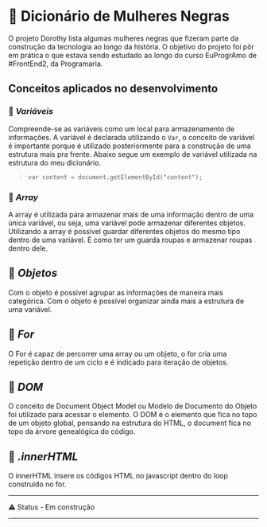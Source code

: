 # 📖 Dicionário de Mulheres Negras

O projeto Dorothy lista algumas mulheres negras que fizeram parte da construção da tecnologia ao longo da história. O objetivo do projeto foi pôr em prática o que estava sendo estudado ao longo do curso EuProgrAmo de #FrontEnd2, da Programaria. 

## Conceitos aplicados no desenvolvimento

### 📌 ***Variáveis***

Compreende-se as variáveis como um local para armazenamento de informações. A variável é declarada utilizando o ```Var```, o conceito de variável é importante porque é utilizado posteriormente para a construção de uma estrutura mais pra frente. Abaixo segue um exemplo de variável utilizada na estrutura do meu dicionário.

> ```var content = document.getElementById("content");```

###  📌 ***Array***

A array é utilizada para armazenar mais de uma informação dentro de uma única variável, ou seja, uma variável pode armazenar diferentes objetos. Utilizando a array é possível guardar diferentes objetos do mesmo tipo dentro de uma variável. É como ter um guarda roupas e armazenar roupas dentro dele.

## 📌 ***Objetos***

Com o objeto é possível agrupar as informações de maneira mais categórica. Com o objeto é possível organizar ainda mais a estrutura de uma variável. 

## 📌 ***For***

O For é capaz de percorrer uma array ou um objeto, o for cria uma repetição dentro de um ciclo e é indicado para iteração de objetos.

## 📌 ***DOM***

O conceito de Document Object Model ou Modelo de Documento do Objeto foi utilizado para acessar o elemento.
O DOM é o elemento que fica no topo de um objeto global, pensando na estrutura do HTML, o document fica no topo da árvore genealógica do código.

## 📌 ***.innerHTML***

O innerHTML insere os códigos HTML no javascript dentro do loop construído no for.

------------

 ⚠️ Status - Em construção

-------------